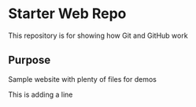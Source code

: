 # Starter Web Repo

This repository is for showing how Git and GitHub work

## Purpose

Sample website with plenty of files for demos

This is adding a line